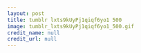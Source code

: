 ```yaml
---
layout: post
title: tumblr lxts9kUyPj1qiqf6yo1 500
image: tumblr_lxts9kUyPj1qiqf6yo1_500.gif
credit_name: null 
credit_url: null
---
```


